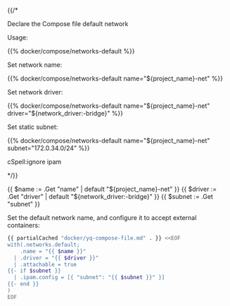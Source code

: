 {{/*

Declare the Compose file default network

Usage:

  {{% docker/compose/networks-default %}}

  Set network name:

  {{% docker/compose/networks-default name="${project_name}-net" %}}

  Set network driver:

  {{% docker/compose/networks-default name="${project_name}-net"
        driver="${network_driver:-bridge}" %}}

  Set static subnet:

  {{% docker/compose/networks-default name="${project_name}-net"
        subnet="172.0.34.0/24" %}}

cSpell:ignore ipam

*/}}

{{ $name := .Get "name" | default "${project_name}-net" }}
{{ $driver := .Get "driver" | default "${network_driver:-bridge}" }}
{{ $subnet := .Get "subnet" }}

Set the default network name, and configure it to accept external containers:

```bash
{{ partialCached "docker/yq-compose-file.md" . }} <<EOF
with(.networks.default;
    .name = "{{ $name }}"
  | .driver = "{{ $driver }}"
  | .attachable = true
{{- if $subnet }}
  | .ipam.config = [{ "subnet": "{{ $subnet }}" }]
{{- end }}
)
EOF
```

